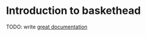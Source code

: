 # Introduction to baskethead

TODO: write [great documentation](http://jacobian.org/writing/what-to-write/)
